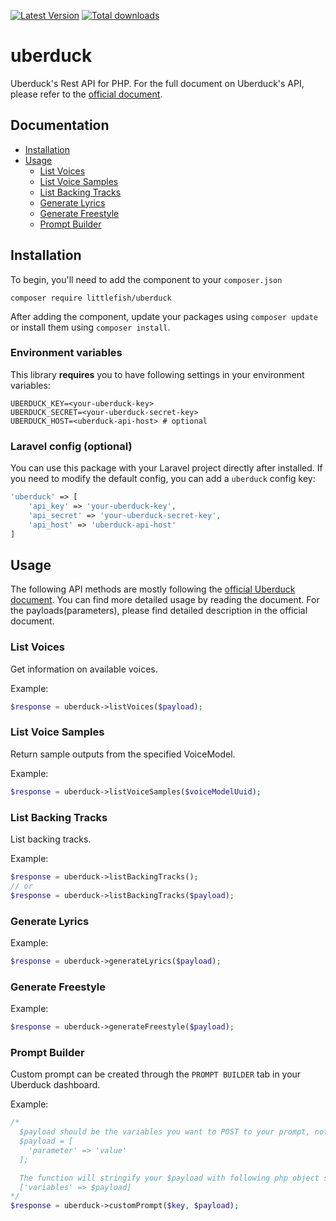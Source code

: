 
[![Latest Version](https://img.shields.io/packagist/v/littlefish/uberduck)](https://github.com/berman82312/uberduck)
[![Total downloads](https://img.shields.io/packagist/dt/littlefish/uberduck)](https://github.com/berman82312/uberduck)


# uberduck
Uberduck's Rest API for PHP. For the full document on Uberduck's API, please refer to the [official document](https://docs.uberduck.ai/reference).

## Documentation

* [Installation](#installation)
* [Usage](#usage)
    - [List Voices](#list-voices)
    - [List Voice Samples](#list-voice-samples)
    - [List Backing Tracks](#list-backing-tracks)
    - [Generate Lyrics](#generate-lyrics)
    - [Generate Freestyle](#generate-freestyle)
    - [Prompt Builder](#prompt-builder)

## Installation
To begin, you'll need to add the component to your `composer.json`
```shell
composer require littlefish/uberduck
```
After adding the component, update your packages using `composer update` or install them using `composer install`.

### Environment variables

This library **requires** you to have following settings in your environment variables:
``` shell
UBERDUCK_KEY=<your-uberduck-key>
UBERDUCK_SECRET=<your-uberduck-secret-key>
UBERDUCK_HOST=<uberduck-api-host> # optional
```

### Laravel config (optional)
You can use this package with your Laravel project directly after installed. If you need to modify the default config, you can add a `uberduck` config key:
``` php
'uberduck' => [
    'api_key' => 'your-uberduck-key',
    'api_secret' => 'your-uberduck-secret-key',
    'api_host' => 'uberduck-api-host'
]
```

## Usage

The following API methods are mostly following the [official Uberduck document](https://docs.uberduck.ai/reference). You can find more detailed usage by reading the document. For the payloads(parameters), please
find detailed description in the official document.

### List Voices
Get information on available voices.

Example:
```php
$response = uberduck->listVoices($payload);
```

### List Voice Samples
Return sample outputs from the specified VoiceModel.

Example:
```php
$response = uberduck->listVoiceSamples($voiceModelUuid);
```

### List Backing Tracks
List backing tracks.

Example:
```php
$response = uberduck->listBackingTracks();
// or
$response = uberduck->listBackingTracks($payload);
```

### Generate Lyrics

Example:
```php
$response = uberduck->generateLyrics($payload);
```

### Generate Freestyle

Example:
```php
$response = uberduck->generateFreestyle($payload);
```

### Prompt Builder
Custom prompt can be created through the `PROMPT BUILDER` tab in your Uberduck dashboard.

Example:
```php
/*
  $payload should be the variables you want to POST to your prompt, not including the `variables` key.
  $payload = [
    'parameter' => 'value'
  ];

  The function will stringify your $payload with following php object structure in the POST body:
  ['variables' => $payload]
*/
$response = uberduck->customPrompt($key, $payload);
```
